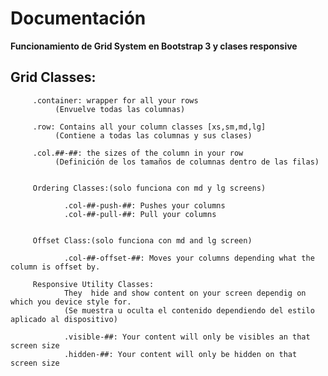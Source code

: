 Documentación
=============
**Funcionamiento de Grid System en Bootstrap 3 y clases responsive**

Grid Classes:
------------
		
		 .container: wrapper for all your rows 
			  (Envuelve todas las columnas)

		 .row: Contains all your column classes [xs,sm,md,lg]
			  (Contiene a todas las columnas y sus clases)

		 .col.##-##: the sizes of the column in your row 
		 	  (Definición de los tamaños de columnas dentro de las filas) 

		 
		 Ordering Classes:(solo funciona con md y lg screens)

		 		.col-##-push-##: Pushes your columns
				.col-##-pull-##: Pull your columns	
		 

		 Offset Class:(solo funciona con md and lg screen)

		 		.col-##-offset-##: Moves your columns depending what the column is offset by.

		 Responsive Utility Classes: 
		 		They  hide and show content on your screen dependig on which you device style for.
		 		(Se muestra u oculta el contenido dependiendo del estilo aplicado al dispositivo)

		 		.visible-##: Your content will only be visibles an that screen size
		 		.hidden-##: Your content will only be hidden on that screen size

